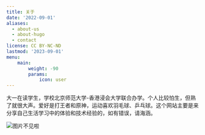 ```yaml
---
title: 关于
date: '2022-09-01'
aliases:
  - about-us
  - about-hugo
  - contact
license: CC BY-NC-ND
lastmod: '2023-09-01'
menu:
    main: 
        weight: -90
        params:
            icon: user
---
```


大一在读学生，学校北京师范大学-香港浸会大学联合办学。个人比较怕生，但熟了就很大声。爱好是打王者和原神，运动喜欢羽毛球、乒乓球。这个网站主要是来分享自己生活学习中的体验和技术经验的，如有错误，请海涵。

![图片不见啦](https://cdn.mahaoliang.tech/images/202309040836609.jpg)
